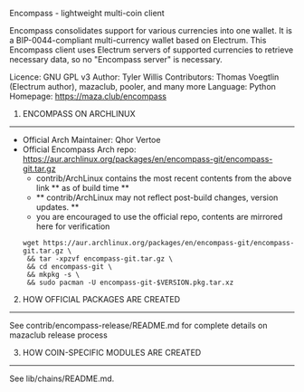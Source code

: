 Encompass - lightweight multi-coin client

Encompass consolidates support for various currencies into one wallet. It is a BIP-0044-compliant multi-currency wallet based on Electrum. This Encompass client uses Electrum servers of supported currencies to retrieve necessary data, so no "Encompass server" is necessary.

Licence: GNU GPL v3
Author: Tyler Willis
Contributors: Thomas Voegtlin (Electrum author), mazaclub, pooler, and many more
Language: Python
Homepage: https://maza.club/encompass

1. ENCOMPASS ON ARCHLINUX
----------------------

 * Official Arch Maintainer: Qhor Vertoe
 * Official Encompass Arch repo: https://aur.archlinux.org/packages/en/encompass-git/encompass-git.tar.gz 
   - contrib/ArchLinux contains the most recent contents from the above link ** as of build time **
   - ** contrib/ArchLinux may not reflect post-build changes, version updates. **
   - you are encouraged to use the official repo, contents are mirrored here for verification
   ```
   wget https://aur.archlinux.org/packages/en/encompass-git/encompass-git.tar.gz \
    && tar -xpzvf encompass-git.tar.gz \
    && cd encompass-git \
    && mkpkg -s \
    && sudo pacman -U encompass-git-$VERSION.pkg.tar.xz
    ```

2. HOW OFFICIAL PACKAGES ARE CREATED
------------------------------------

See contrib/encompass-release/README.md for complete details on mazaclub release process

3. HOW COIN-SPECIFIC MODULES ARE CREATED
----------------------------------------

See lib/chains/README.md.
